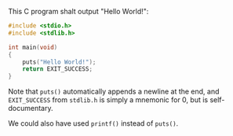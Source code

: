 This C program shalt output "Hello World!":

```c
#include <stdio.h>
#include <stdlib.h>

int main(void)
{
    puts("Hello World!");
    return EXIT_SUCCESS;
}
```

Note that `puts()` automatically appends a newline at the end, and
`EXIT_SUCCESS` from `stdlib.h` is simply a mnemonic for 0, but is
self-documentary.

We could also have used `printf()` instead of `puts()`.

